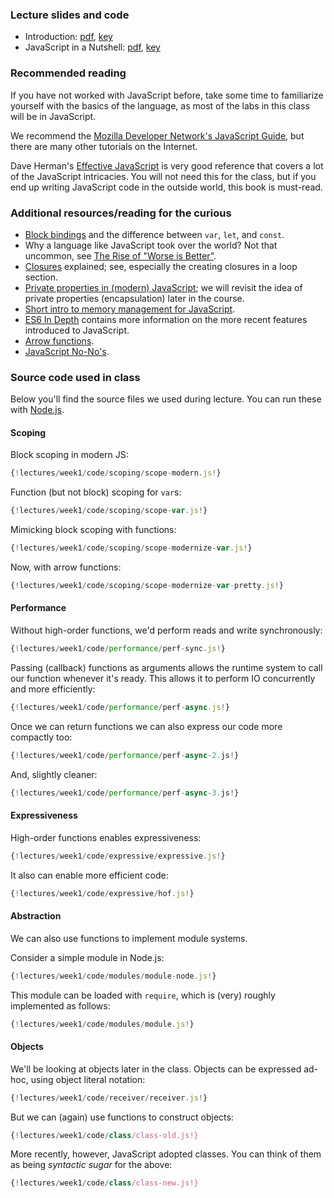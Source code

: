 ### Lecture slides and code

* Introduction: [pdf](slides/intro.pdf), [key](slides/intro.key)
* JavaScript in a Nutshell: [pdf](slides/js-nutshell.pdf), [key](slides/js-nutshell.key)

### Recommended reading

If you have not worked with JavaScript before, take some time to familiarize
yourself with the basics of the language, as most of the labs in this class
will be in JavaScript.

We recommend the [Mozilla Developer Network's JavaScript
Guide](https://developer.mozilla.org/en-US/docs/Web/JavaScript/Guide), but
there are many other tutorials on the Internet.

Dave Herman's [Effective JavaScript](http://effectivejs.com/) is very good
reference that covers a lot of the JavaScript intricacies.  You will not need
this for the class, but if you end up writing JavaScript code in the outside
world, this book is must-read.

### Additional resources/reading for the curious

- [Block
  bindings](https://leanpub.com/understandinges6/read#leanpub-auto-block-bindings)
  and the difference between `var`, `let`, and `const`.
- Why a language like JavaScript took over the world? Not that uncommon, see
  [The Rise of "Worse is
  Better"](https://www.jwz.org/doc/worse-is-better.html).
- [Closures](https://developer.mozilla.org/en-US/docs/Web/JavaScript/Closures)
  explained; see, especially the creating closures in a loop section.
- [Private properties in (modern) JavaScript](https://curiosity-driven.org/private-properties-in-javascript); we will revisit the idea of private properties (encapsulation) later in the course.
- [Short intro to memory management for
  JavaScript](https://developer.mozilla.org/en-US/docs/Web/JavaScript/Memory_Management).
- [ES6 In Depth](https://hacks.mozilla.org/category/es6-in-depth/) contains
  more information on the more recent features introduced to JavaScript.
- [Arrow functions](https://developer.mozilla.org/en-US/docs/Web/JavaScript/Reference/Functions/Arrow_functions).
- [JavaScript No-No's](jsnotes/js_nono.md).

### Source code used in class

Below you'll find the source files we used during lecture. You can run these
with [Node.js](https://nodejs.org/en/).


#### Scoping

Block scoping in modern JS:
```javascript
{!lectures/week1/code/scoping/scope-modern.js!}
```

Function (but not block) scoping for `var`s:
```javascript
{!lectures/week1/code/scoping/scope-var.js!}
```

Mimicking block scoping with functions:
```javascript
{!lectures/week1/code/scoping/scope-modernize-var.js!}
```

Now, with arrow functions:
```javascript
{!lectures/week1/code/scoping/scope-modernize-var-pretty.js!}
```

#### Performance

Without high-order functions, we'd perform reads and write synchronously:
```javascript
{!lectures/week1/code/performance/perf-sync.js!}
```

Passing (callback) functions as arguments allows the runtime system to call our function whenever it's ready. This allows it to perform IO concurrently and more efficiently:
```javascript
{!lectures/week1/code/performance/perf-async.js!}
```

Once we can return functions we can also express our code more compactly too:
```javascript
{!lectures/week1/code/performance/perf-async-2.js!}
```

And, slightly cleaner:
```javascript
{!lectures/week1/code/performance/perf-async-3.js!}
```

#### Expressiveness

High-order functions enables expressiveness:
```javascript
{!lectures/week1/code/expressive/expressive.js!}
```

It also can enable more efficient code:
```javascript
{!lectures/week1/code/expressive/hof.js!}
```

#### Abstraction

We can also use functions to implement module systems.

Consider a simple module in Node.js:
```javascript
{!lectures/week1/code/modules/module-node.js!}
```

This module can be loaded with `require`, which is (very) roughly implemented
as follows:
```javascript
{!lectures/week1/code/modules/module.js!}
```

#### Objects

We'll be looking at objects later in the class. Objects can be expressed
ad-hoc, using object literal notation:
```javascript
{!lectures/week1/code/receiver/receiver.js!}
```

But we can (again) use functions to construct objects:
```javascript
{!lectures/week1/code/class/class-old.js!}
```

More recently, however, JavaScript adopted classes. You can think of them as
being *syntactic sugar* for the above:

```javascript
{!lectures/week1/code/class/class-new.js!}
```
